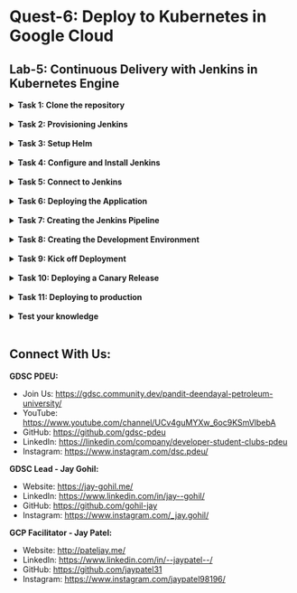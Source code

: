 # Quest-6: Deploy to Kubernetes in Google Cloud
## Lab-5: Continuous Delivery with Jenkins in Kubernetes Engine
<details> 
  <summary><b>Task 1: Clone the repository</b></summary>
  <br/>
  <p>
    
1. To get set up, open a new session in Cloud Shell and run the following command to set your zone us-east1-d:
    ```
    gcloud config set compute/zone us-east1-d
    ```
2. Then clone the lab's sample code:
    ```
    git clone https://github.com/GoogleCloudPlatform/continuous-deployment-on-kubernetes.git
    ```
3. Now change to the correct directory:
    ```
    cd continuous-deployment-on-kubernetes
    ```

  </p>
</details>
<br/>
  
<details> 
  <summary><b>Task 2: Provisioning Jenkins</b></summary>
  <br/>
  <p>
    
1. Creating a Kubernetes cluster
    a. Now, run the following command to provision a Kubernetes cluster:
    ```
    gcloud container clusters create jenkins-cd \
    --num-nodes 2 \
    --machine-type n1-standard-2 \
    --scopes "https://www.googleapis.com/auth/source.read_write,cloud-platform"
    ```
    b. Before continuing, confirm that your cluster is running by executing the following command:
    ```
    gcloud container clusters list
    ```
    c. Now, get the credentials for your cluster:
    ```
    gcloud container clusters get-credentials jenkins-cd
    ```
    d. Kubernetes Engine uses these credentials to access your newly provisioned cluster—confirm that you can connect to it by running the following command:
    ```
    kubectl cluster-info
    ```
 
  </p>
</details>
<br/>

<details> 
  <summary><b>Task 3: Setup Helm</b></summary>
  <br/>
  <p>
    
1. Add Helm's stable chart repo:

   ```
   helm repo add jenkins https://charts.jenkins.io
   ```
   
2. Ensure the repo is up to date:
    ```
    helm repo update
    ```

    
  </p>
</details>
<br/>

<details> 
  <summary><b>Task 4: Configure and Install Jenkins</b></summary>
  <br/>
  <p>
    
1. Download the custom values file:
   ```
   gsutil cp gs://spls/gsp330/values.yaml jenkins/values.yaml
   ```
   
2. Use the Helm CLI to deploy the chart with your configuration settings.
    ```
    helm install cd jenkins/jenkins -f jenkins/values.yaml --wait
    ```
3. Once that command completes ensure the Jenkins pod goes to the Running state and the container is in the READY state:
    ```
    export POD_NAME=$(kubectl get pods --namespace default -l "app.kubernetes.io/component=jenkins-master" -l "app.kubernetes.io/instance=cd" -o jsonpath="{.items[0].metadata.name}")
    kubectl port-forward $POD_NAME 8080:8080 >> /dev/null &
    ```
  
4. Now, check that the Jenkins Service was created properly:
    ```
    kubectl get svc
 
    
  </p>
</details>
<br/>

<details> 
  <summary><b>Task 5: Connect to Jenkins</b></summary>
  <br/>
  <p>
    
1. The Jenkins chart will automatically create an admin password for you. To retrieve it, run:

   ```
   printf $(kubectl get secret cd-jenkins -o jsonpath="{.data.jenkins-admin-password}" | base64 --decode);echo
   ```
   
2. To get to the Jenkins user interface, click on the Web Preview button in cloud shell, then click Preview on port 8080:
3. You should now be able to log in with username admin and your auto-generated password.
  
    
  </p>
</details>
<br/>

<details> 
  <summary><b>Task 6: Deploying the Application</b></summary>
  <br/>
  <p>
    
1. In Google Cloud Shell, navigate to the sample application directory:
    
     ```
     cd sample-app
     ```
   
2. Create the Kubernetes namespace to logically isolate the deployment:
    ```
    kubectl create ns production
    ```
3. Create the production and canary deployments, and the services using the kubectl apply commands:
    ```
    kubectl apply -f k8s/production -n production
    ```
    ```
    kubectl apply -f k8s/canary -n production
    ```
    ```
    kubectl apply -f k8s/services -n production
    ```
    
4. Scale up the production environment frontends by running the following command:
    ```
    kubectl scale deployment gceme-frontend-production -n production --replicas 4
    ```
    
5. Now confirm that you have 5 pods running for the frontend, 4 for production traffic and 1 for canary releases (changes to the canary release will only affect 1 out of 5 (20%) of users):
    ```
    kubectl get pods -n production -l app=gceme -l role=frontend
    ```
    
6. Also confirm that you have 2 pods for the backend, 1 for production and 1 for canary:
    ```
    kubectl get pods -n production -l app=gceme -l role=backend
    ```
    
7. Retrieve the external IP for the production services:
    ```
    kubectl get service gceme-frontend -n production
    ```
    
8. Now, store the frontend service load balancer IP in an environment variable for use later:
    ```
    export FRONTEND_SERVICE_IP=$(kubectl get -o jsonpath="{.status.loadBalancer.ingress[0].ip}" --namespace=production services gceme-frontend)
    ```
  
9. Confirm that both services are working by opening the frontend external IP address in your browser. Check the version output of the service by running the following command (it should read 1.0.0):
    ```
    curl http://$FRONTEND_SERVICE_IP/version
    ```
  
    
  </p>
</details>
<br/>

<details> 
  <summary><b>Task 7: Creating the Jenkins Pipeline</b></summary>
  <br/>
  <p>
    
1. Create a copy of the gceme sample app and push it to a Cloud Source Repository:
    ```
    gcloud source repos create default
    ```
    ```
    git init
    ```
   
2. Initialize the sample-app directory as its own Git repository:
    ```
    git config credential.helper gcloud.sh
    ```
3. Run the following command:
    ```
    git remote add origin https://source.developers.google.com/p/$DEVSHELL_PROJECT_ID/r/default
    ```
    
4. Set the username and email address for your Git commits. Replace [EMAIL_ADDRESS] with your Git email address and [USERNAME] with your Git username:
    ```
    git config --global user.email "[EMAIL_ADDRESS]"
    ```
    ```
    git config --global user.name "[USERNAME]"
    ```
    
5. Add, commit, and push the files:
    ```
    git add .
    ```
    ```
    git commit -m "Initial commit"
    ```
    ```
    git push origin master
    ```
    
6. Adding your service account credentials
    
    a. In the Jenkins user interface, click Manage Jenkins in the left navigation then click Manage Credentials.
    
    b. Click Jenkins
    
    c. Click Global credentials (unrestricted).
    
    d. Click Add Credentials in the left navigation.
    
    e. Select Google Service Account from metadata from the Kind drop-down and click OK.
    
    
7. Creating the Jenkins job
    
    a. Click New Item in the left navigation:
    
    b. Name the project sample-app, then choose the Multibranch Pipeline option and click OK.
    
    c. On the next page, in the Branch Sources section, click Add Source and select git.
    
    d. Paste the HTTPS clone URL of your sample-app repo in Cloud Source Repositories into the Project Repository field. Replace [PROJECT_ID] with your Project ID
    
    ```
    https://source.developers.google.com/p/[PROJECT_ID]/r/default
    ```
    
    e. From the Credentials drop-down, select the name of the credentials you created when adding your service account in the previous steps
    .
    f. Under Scan Multibranch Pipeline Triggers section, check the Periodically if not otherwise run box and set the Interval value to 1 minute.
    
    g. Your job configuration should look like this:
    
    h. Click Save leaving all other options with their defaults
    
 
    
  </p>
</details>
<br/>

<details> 
  <summary><b>Task 8: Creating the Development Environment</b></summary>
  <br/>
  <p>
    
1. Creating a development branch
    a. Create a development branch and push it to the Git server:
    ```
    git checkout -b new-feature
    ```
   
2. Modifying the pipeline definition
    a. Open the Jenkinsfile in your terminal editor, for example vi:
    ```
    vi Jenkinsfile
    ```
    ```
    i
    ```
    b. Add your PROJECT_ID to the REPLACE_WITH_YOUR_PROJECT_ID value. (Your PROJECT_ID is your Project ID found in the CONNECTION DETAILS section of the lab. You can also run gcloud config get-value project to find it.
    ```
    PROJECT = "REPLACE_WITH_YOUR_PROJECT_ID"
    APP_NAME = "gceme"
    FE_SVC_NAME = "${APP_NAME}-frontend"
    CLUSTER = "jenkins-cd"
    CLUSTER_ZONE = "us-east1-d"
    IMAGE_TAG = "gcr.io/${PROJECT}/${APP_NAME}:${env.BRANCH_NAME}.${env.BUILD_NUMBER}"
    JENKINS_CRED = "${PROJECT}"
    ```
    c. Save the Jenkinsfile file: hit Esc then (for vi users):
    ```
    :wq
    ```
3. Modify the site
    a. Open html.go:
    ```
    vi html.go
    ```
    b. Start the editor:
    ```
    i
    ```
    c. Change the two instances of div class="card blue" with following:
    ```
    div class="card orange"
    ```
    d. Save the html.go file: press Esc then:
    ```
    :wq
    ```
    e. Open main.go:
    ```
    vi main.go
    ```
    f. Start the editor:
    ```
    i
    ```
    g. The version is defined in this line:
    ```
    const version string = "1.0.0"
    ```
    h. Update it to the following:
    ```
    const version string = "2.0.0"
    ```
    i. Save the main.go file one more time: Esc then:
    ```
    :wq
    ```
  

    
  </p>
</details>
<br/>


<details> 
  <summary><b>Task 9: Kick off Deployment</b></summary>
  <br/>
  <p>
    
1. Commit and push your changes:
    ```
    git add Jenkinsfile html.go main.go
    ```
    ```
    git commit -m "Version 2.0.0"
    ```
    ```
    git push origin new-feature
    ```
   
2. Once that's all taken care of, start the proxy in the background:
    ```
    kubectl proxy &
    ```
    
3. If it stalls, press Ctrl + C to exit out. Verify that your application is accessible by sending a request to localhost and letting kubectl proxy forward it to your service:
    ```
    curl \
    http://localhost:8001/api/v1/namespaces/new-feature/services/gceme-frontend:80/proxy/version
    ```
  

    
  </p>
</details>
<br/>


<details> 
  <summary><b>Task 10: Deploying a Canary Release</b></summary>
  <br/>
  <p>
    
1. Create a canary branch and push it to the Git server:
    ```
    git checkout -b canary
    ```
    ```
    git push origin canary
    ```
   
2. In Jenkins, you should see the canary pipeline has kicked off. Once complete, you can check the service URL to ensure that some of the traffic is being served by your new version. You should see about 1 in 5 requests (in no particular order) returning version 2.0.0.
    ```
    export FRONTEND_SERVICE_IP=$(kubectl get -o \
    jsonpath="{.status.loadBalancer.ingress[0].ip}" --namespace=production services gceme-frontend)
    ```
    ```
    while true; do curl http://$FRONTEND_SERVICE_IP/version; sleep 1; done
    ```
    
3. If you keep seeing 1.0.0, try running the above commands again. Once you've verified that the above works, end the command with Ctrl + C.
  

    
  </p>
</details>
<br/>


<details> 
  <summary><b>Task 11: Deploying to production</b></summary>
  <br/>
  <p>
    
1. Create a canary branch and push it to the Git server:
    ```
    git checkout master
    ```
    ```
    git merge canary
    ```
    ```
    git push origin master
    ```
   
2. In Jenkins, you should see the master pipeline has kicked off. Once complete (which may take a few minutes), you can check the service URL to ensure that all of the traffic is being served by your new version, 2.0.0.
    ```
    export FRONTEND_SERVICE_IP=$(kubectl get -o \
    jsonpath="{.status.loadBalancer.ingress[0].ip}" --namespace=production services gceme-frontend)
    ```
    ```
    while true; do curl http://$FRONTEND_SERVICE_IP/version; sleep 1; done
    ```
    
3. You can also navigate to site on which the gceme application displays the info cards. The card color changed from blue to orange. Here's the command again to get the external IP address so you can check it out:
    ```
    kubectl get service gceme-frontend -n production
    ```
  

    
  </p>
</details>
<br/>






<details> 
  <summary><b>Test your knowledge</b></summary>
  <br/>
  <p>
    
- Q. Which are the following Kubernetes namespaces used in the lab?
  - [ ] production
  - [X] default
  - [X] helm
  - [ ] jenkins
  - [X] kube-system

 
- Q. The Helm chart is a collection of files that describe a related set of Kubernetes resources.
  - [X] True
  - [ ] False
    
  </p>
</details>
<br/>

## Connect With Us:

**GDSC PDEU:**
- Join Us: https://gdsc.community.dev/pandit-deendayal-petroleum-university/
- YouTube: https://www.youtube.com/channel/UCv4guMYXw_6oc9KSmVlbebA
- GitHub: https://github.com/gdsc-pdeu
- LinkedIn: https://linkedin.com/company/developer-student-clubs-pdeu
- Instagram: https://www.instagram.com/dsc.pdeu/

**GDSC Lead - Jay Gohil:**
- Website: https://jay-gohil.me/
- LinkedIn: https://www.linkedin.com/in/jay--gohil/
- GitHub: https://github.com/gohil-jay
- Instagram: https://www.instagram.com/_jay.gohil/

**GCP Facilitator - Jay Patel:**
- Website: http://pateljay.me/
- LinkedIn: https://www.linkedin.com/in/--jaypatel--/
- GitHub: https://github.com/jaypatel31
- Instagram: https://www.instagram.com/jaypatel98196/
